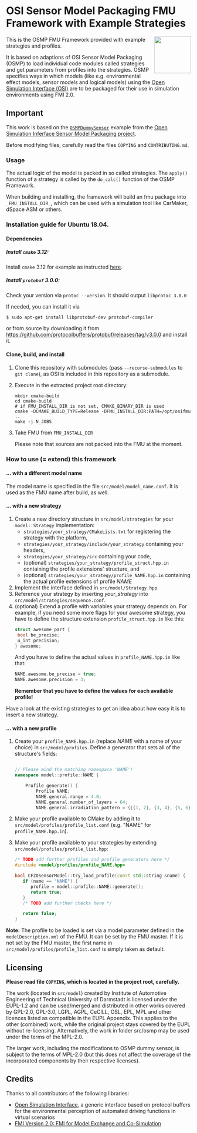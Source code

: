 # OSI Sensor Model Packaging FMU Framework with Example Strategies

<img style="float: right;" src="https://gitlab.com/tuda-fzd/perception-sensor-modeling/object-based-generic-perception-object-model/uploads/17c84e9ec0acf0fac2e35855f038ad0b/fzdlogo.jpg" width="100" />
This is the OSMP FMU Framework provided with example strategies and profiles.

It is based on adaptions of OSI Sensor Model Packaging (OSMP) to load individual code modules called strategies and get parameters from profiles into the strategies.
OSMP specifies ways in which models (like e.g. environmental effect models, sensor models and logical models) using the [Open Simulation Interface (OSI)](https://github.com/OpenSimulationInterface/open-simulation-interface) are to be packaged for their use in simulation environments using FMI 2.0.

## Important

This work is based on the [`OSMPDummySensor`](https://github.com/OpenSimulationInterface/osi-sensor-model-packaging/tree/master/examples/OSMPDummySensor) example from the [Open Simulation Inferface Sensor Model Packaging project](https://github.com/OpenSimulationInterface/osi-sensor-model-packaging).

Before modifying files, carefully read the files `COPYING` and `CONTRIBUTING.md`.

### Usage

The actual logic of the model is packed in so called strategies.
The `apply()` function of a strategy is called by the `do_calc()` function of the OSMP Framework.

When building and installing, the framework will build an fmu package into `_FMU_INSTALL_DIR_`, which can be used with a simulation tool like CarMaker, dSpace ASM or others.

### Installation guide for Ubuntu 18.04.

#### Dependencies

##### Install `cmake` 3.12:

Install `cmake` 3.12 for example as instructed [here](https://cmake.org/install/).

##### Install `protobuf` 3.0.0:

Check your version via `protoc --version`. It should output `libprotoc 3.0.0`

If needed, you can install it via
```bash
$ sudo apt-get install libprotobuf-dev protobuf-compiler
```
or from source by downloading it from https://github.com/protocolbuffers/protobuf/releases/tag/v3.0.0 and install it.


#### Clone, build, and install

1. Clone this repository with submodules (pass `--recurse-submodules` to `git clone`), as OSI is included in this repository as a submodule.
2. Execute in the extracted project root directory:
    ```shell script
    mkdir cmake-build
    cd cmake-build
    # if FMU_INSTALL_DIR is not set, CMAKE_BINARY_DIR is used
    cmake -DCMAKE_BUILD_TYPE=Release -DFMU_INSTALL_DIR:PATH=/opt/osifmu ..
    make -j N_JOBS
    ```
3. Take FMU from `FMU_INSTALL_DIR`

    Please note that sources are not packed into the FMU at the moment.

### How to use (= extend) this framework

#### … with a different model name

The model name is specified in the file `src/model/model_name.conf`. It is used as the FMU name after build, as well.

#### … with a new strategy

1. Create a new directory structure in `src/model/strategies` for your `model::Strategy` implementation:
   - `strategies/your_strategy/CMakeLists.txt` for registering the strategy with the platform,
   - `strategies/your_strategy/include/your_strategy` containing your headers,
   - `strategies/your_strategy/src` containing your code,
   - (optional) `strategies/your_strategy/profile_struct.hpp.in` containing the profile extensions' structure, and
   - (optional) `strategies/your_strategy/profile_NAME.hpp.in` containing the actual profile extensions of profile *NAME*
2. Implement the interface defined in `src/model/Strategy.hpp`.
3. Reference your strategy by inserting *your_strategy* into `src/model/strategies/sequence.conf`.
4. (optional) Extend a profile with variables your strategy depends on.
   For example, if you need some more flags for your awesome strategy, you have to define the structure extension `profile_struct.hpp.in` like this:
   ```c++
   struct awesome_part {
    bool be_precise;
    u_int precision;
   } awesome;
   ```
   And you have to define the actual values in `profile_NAME.hpp.in` like that:
   ```c++
   NAME.awesome.be_precise = true;
   NAME.awesome.precision = 3;
   ```
   **Remember that you have to define the values for each available profile!**

Have a look at the existing strategies to get an idea about how easy it is to insert a new strategy.

#### … with a new profile

1. Create your `profile_NAME.hpp.in` (replace *NAME* with a name of your choice) in `src/model/profiles`.
   Define a generator that sets all of the structure's fields:
   
   ```c++
   
   // Please mind the matching namespace 'NAME'!
   namespace model::profile::NAME {
   
       Profile generate() {
           Profile NAME;
           NAME.general.range = 4.0;
           NAME.general.number_of_layers = 64;
           NAME.general.irradiation_pattern = {{{1, 2}, {3, 4}, {5, 6}, {7, 8}}};
   ```
2. Make your profile available to CMake by adding it to `src/model/profiles/profile_list.conf` (e.g. "NAME" for `profile_NAME.hpp.in`). 
3. Make your profile available to your strategies by extending `src/model/profiles/profile_list.hpp`:
   ```c++
   /* TODO add further profiles and profile generators here */
   #include <model/profiles/profile_NAME.hpp>
   
   bool CFZDSensorModel::try_load_profile(const std::string &name) {
      if (name == "NAME") {
         profile = model::profile::NAME::generate();
         return true;
      }
      /* TODO add further checks here */
   
      return false;
   }
   ```

**Note:**
The profile to be loaded is set via a model parameter defined in the `modelDescription.xml` of the FMU.
It can be set by the FMU master.
If it is not set by the FMU master, the first name in `src/model/profiles/profile_list.conf` is simply taken as default.

## Licensing

**Please read file `COPYING`, which is located in the project root, carefully.**

The work (located in `src/model`) created by Institute of Automotive Engineering of Technical University of Darmstadt is licensed under the EUPL-1.2 and can be used/merged and distributed in other works covered by GPL-2.0, GPL-3.0, LGPL, AGPL, CeCILL, OSL, EPL, MPL and other licences listed as compatible in the EUPL Appendix. This applies to the other (combined) work, while the original project stays covered by the EUPL without re-licensing. Alternatively, the work in folder src/osmp may be used under the terms of the MPL-2.0.

The larger work, including the modifications to OSMP dummy sensor, is subject to the terms of MPL-2.0 (but this does not affect the coverage of the incorporated components by their respective licenses).

## Credits

Thanks to all contributors of the following libraries:

- [Open Simulation Interface](https://github.com/OpenSimulationInterface/open-simulation-interface), a generic interface based on protocol buffers for the environmental perception of automated driving functions in virtual scenarios
- [FMI Version 2.0: FMI for Model Exchange and Co-Simulation](https://fmi-standard.org/downloads/)
